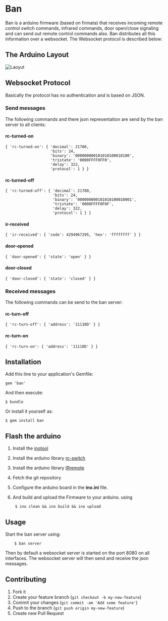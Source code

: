 # Ban

Ban is a arduino firmware (based on firmata) that receives incoming remote control switch commands, infrared commands, door open/close signaling and can send out remote control commands also. Ban distributes all this information over a websocket. The Websocket protocol is described below:

## The Arduino Layout

![Laoyut](https://raw.github.com/threez/ban/master/doc/ban-layout.png)

## Websocket Protocol

Basically the protocol has no authentication and is based on JSON.

### Send messages

The following commands and there json representation are send by the ban server to all clients:

#### rc-turned-on

    { 'rc-turned-on': { 'decimal': 21780,
                        'bits': 24,
                        'binary': '000000000101010100010100',
                        'tristate': '0000FFFF0FF0',
                        'delay': 322,
                        'protocol': 1 } }

#### rc-turned-off

    { 'rc-turned-off': { 'decimal': 21780,
                         'bits': 24,
                         'binary': '000000000101010100010001',
                         'tristate': '0000FFFF0F0F',
                         'delay': 322,
                         'protocol': 1 } }

#### ir-received

    { 'ir-received': { 'code': 4294967295, 'hex': 'ffffffff' } }

#### door-opened

    { 'door-opened': { 'state': 'open' } }

#### door-closed

    { 'door-closed': { 'state': 'closed' } }

### Received messages

The following commands can be send to the ban server:

#### rc-turn-off

    { 'rc-turn-off': { 'address': '11110D' } }


#### rc-turn-on

    { 'rc-turn-on': { 'address': '11110D' } }

## Installation

Add this line to your application's Gemfile:

    gem 'ban'

And then execute:

    $ bundle

Or install it yourself as:

    $ gem install ban

## Flash the arduino

1. Install the [inotool](http://inotool.org)
2. Install the arduino library [rc-switch](https://code.google.com/p/rc-switch/)
3. Install the arduino library [IRremote](https://github.com/shirriff/Arduino-IRremote)
4. Fetch the git repository
5. Configure the arduino board in the **ino.ini** file.
6. And build and upload the Firmware to your arduino. using

		$ ino clean && ino build && ino upload

## Usage

Start the ban server using:

		$ ban server

Then by default a websocket server is started on the port 8080 on all interfaces. The websocket server will then send and receive the json messages.

## Contributing

1. Fork it
2. Create your feature branch (`git checkout -b my-new-feature`)
3. Commit your changes (`git commit -am 'Add some feature'`)
4. Push to the branch (`git push origin my-new-feature`)
5. Create new Pull Request
